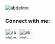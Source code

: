 

<p align="left"> <img src="https://komarev.com/ghpvc/?username=abdelmn&label=Profile%20views&color=0e75b6&style=flat" alt="abdelmn" /> </p>



<h3 align="left">Connect with me:</h3>
<p align="left">
<a href="https://twitter.com/abdelmn_" target="blank"><img align="center" src="https://raw.githubusercontent.com/rahuldkjain/github-profile-readme-generator/master/src/images/icons/Social/twitter.svg" alt="abdelmn_" height="30" width="40" /></a>
<a href="https://linkedin.com/in/abdel-m-554239239" target="blank"><img align="center" src="https://raw.githubusercontent.com/rahuldkjain/github-profile-readme-generator/master/src/images/icons/Social/linked-in-alt.svg" alt="abdel-m-554239239" height="30" width="40" /></a>
</p>

